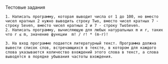 Тестовые задания

    1. Написать программу, которая выводит числа от 1 до 100, но вместо чисел кратных 2 нужно выводить строку Two, вместо чисел кратных 7 - строку Seven, вместо чисел кратных 2 и 7 - строку TwoSeven.  
    2. Написать программу, вычисляющую для любых натуральных m и r, таких что r ≤ m, значение функции  m! / r! * (m-r)!

    3. На вход программе подается литературный текст. Программа должна вывести список слов, встречающихся в тексте, в котором для каждого слова указывается количество вхождений этого слова в текст, а слова выводятся в порядке убывания частоты вхождения.  
